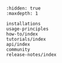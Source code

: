 ```{include} ../README.md
```

```{toctree}
:hidden: true
:maxdepth: 1

installations
usage-principles
how-to/index
tutorials/index
api/index
community
release-notes/index
```
